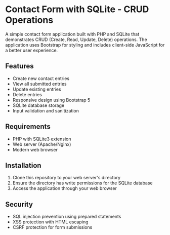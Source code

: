 # Contact Form with SQLite - CRUD Operations

A simple contact form application built with PHP and SQLite that demonstrates CRUD (Create, Read, Update, Delete) operations. The application uses Bootstrap for styling and includes client-side JavaScript for a better user experience.

## Features

- Create new contact entries
- View all submitted entries
- Update existing entries
- Delete entries
- Responsive design using Bootstrap 5
- SQLite database storage
- Input validation and sanitization

## Requirements

- PHP with SQLite3 extension
- Web server (Apache/Nginx)
- Modern web browser

## Installation

1. Clone this repository to your web server's directory
2. Ensure the directory has write permissions for the SQLite database
3. Access the application through your web browser

## Security

- SQL injection prevention using prepared statements
- XSS protection with HTML escaping
- CSRF protection for form submissions